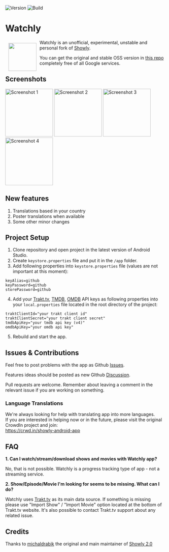 ![Version](https://img.shields.io/github/v/tag/VSeryi/Watchly?label=version)
![Build]( https://img.shields.io/github/actions/workflow/status/VSeryi/Watchly/android.yml?branch=main)

# Watchly
<img src="https://i.ibb.co/k847xPY/ic-launcher.png" align="left" width="88" hspace="10" vspace="10" />

Watchly is an unofficial, experimental, unstable and personal fork of [Showly](https://play.google.com/store/apps/details?id=com.michaldrabik.showly2).

You can get the original and stable OSS version in [this repo](https://github.com/michaldrabik/showly-2.0/) completely free of all Google services. 

## Screenshots

<div>
   <img src="assets/screenshots/github1a.jpg" width="150" alt="Screenshot 1">
   <img src="assets/screenshots/github2a.jpg" width="150" alt="Screenshot 2">
   <img src="assets/screenshots/github3a.jpg" width="150" alt="Screenshot 3">
   <img src="assets/screenshots/github4a.jpg" width="150" alt="Screenshot 4">
</div>

## New features

1. Translations based in your country
2. Poster translations when available
3. Some other minor changes

## Project Setup

1. Clone repository and open project in the latest version of Android Studio.
2. Create `keystore.properties` file and put it in the `/app` folder.
3. Add following properties into `keystore.properties` file (values are not important at this moment):
```
keyAlias=github
keyPassword=github
storePassword=github
```
4. Add your [Trakt.tv](https://trakt.tv/oauth/applications), [TMDB](https://developers.themoviedb.org/3/), [OMDB](http://www.omdbapi.com) API keys as following properties into your `local.properties` file located in the root directory of the project:
```
traktClientId="your trakt client id"
traktClientSecret="your trakt client secret"
tmdbApiKey="your tmdb api key (v4)"
omdbApiKey="your omdb api key"
```
5. Rebuild and start the app.

## Issues & Contributions

Feel free to post problems with the app as Github [Issues](https://github.com/VSeryi/Watchly/issues).

Features ideas should be posted as new GIthub [Discussion](https://github.com/VSeryi/Watchly/discussions).

Pull requests are welcome. Remember about leaving a comment in the relevant issue if you are working on something.

### Language Translations

We're always looking for help with translating app into more languages.<br>
If you are interested in helping now or in the future, please visit the original CrowdIn project and join:<br>
https://crwd.in/showly-android-app

## FAQ

**1. Can I watch/stream/download shows and movies with Watchly app?**

  No, that is not possible. Watchly is a progress tracking type of app - not a streaming service.

**2. Show/Episode/Movie I'm looking for seems to be missing. What can I do?**

  Watchly uses [Trakt.tv](https://trakt.tv) as its main data source.
  If something is missing please use "Import Show" / "Import Movie" option located at the bottom of Trakt.tv website.
  It's also possible to contact Trakt.tv support about any related issue.

## Credits

  Thanks to [michaldrabik](https://github.com/michaldrabik) the original and main maintainer of [Showly 2.0](https://github.com/michaldrabik/showly-2.0)
